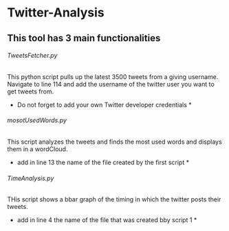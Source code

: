 # Twitter-Analysis
## This tool has 3 main functionalities 


###### TweetsFetcher.py

This python script pulls up the latest 3500 tweets from a giving username. Navigate to line 114 
and add the username of the twitter user you want to get tweets from.

* Do not forget to add your own Twitter developer credentials *


###### mosotUsedWords.py

This script analyzes the tweets and finds the most used words and displays them in a wordCloud.
* add in line 13 the name of the file created by the first script *


###### TimeAnalysis.py

THis script shows a bbar graph of the timing in which the twitter posts their tweets.
* add in line 4 the name of the file that was created bby script 1 *
